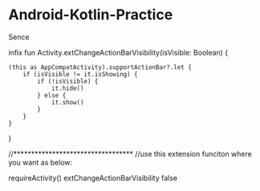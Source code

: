 # Android-Kotlin-Practice
Sence

infix fun Activity.extChangeActionBarVisibility(isVisible: Boolean) {

    (this as AppCompatActivity).supportActionBar?.let {
        if (isVisible != it.isShowing) {
            if (!isVisible) {
                it.hide()
            } else {
                it.show()
            }
        }
    }
}



//**********************************
//use this extension funciton where you want as below:

 requireActivity() extChangeActionBarVisibility false
 
